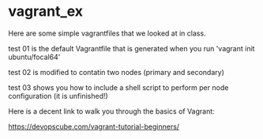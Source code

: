 # vagrant_ex

Here are some simple vagrantfiles that we looked at in class.

test 01 is the default Vagrantfile that is generated when you run 'vagrant init ubuntu/focal64'

test 02 is modified to contatin two nodes (primary and secondary)

test 03 shows you how to include a shell script to perform per node configuration (it is unfinished!) 

Here is a decent link to walk you through the basics of Vagrant:

https://devopscube.com/vagrant-tutorial-beginners/ 
